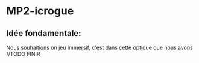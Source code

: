# MP2-icrogue

## Idée fondamentale:

Nous souhaitions on jeu immersif, c'est dans cette optique
que nous avons 
//TODO FINIR